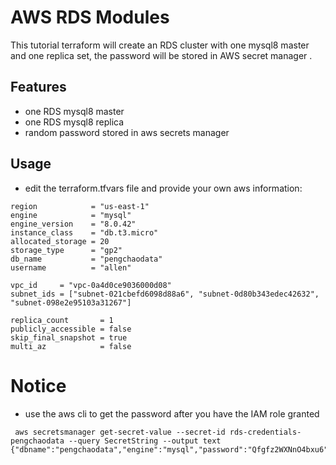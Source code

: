 # AWS RDS Modules

This tutorial terraform will create an RDS cluster with one mysql8 master and one replica set, the password will be stored in AWS secret manager .

## Features

- one RDS mysql8 master
- one RDS mysql8 replica
- random password stored in aws secrets manager

## Usage

- edit the terraform.tfvars file and provide your own aws information:
```hcl
region            = "us-east-1"
engine            = "mysql"
engine_version    = "8.0.42"
instance_class    = "db.t3.micro"
allocated_storage = 20
storage_type      = "gp2"
db_name           = "pengchaodata"
username          = "allen"

vpc_id     = "vpc-0a4d0ce9036000d08"
subnet_ids = ["subnet-021cbefd6098d88a6", "subnet-0d80b343edec42632", "subnet-098e2e95103a31267"]

replica_count       = 1
publicly_accessible = false
skip_final_snapshot = true
multi_az            = false

```




# Notice

- use the aws cli to get the password after you have the IAM role granted

```shell
 aws secretsmanager get-secret-value --secret-id rds-credentials-pengchaodata --query SecretString --output text
{"dbname":"pengchaodata","engine":"mysql","password":"Qfgfz2WXNnO4bxu6","username":"allen"}

```